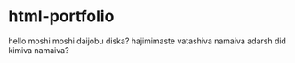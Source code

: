 # html-portfolio
hello moshi moshi daijobu diska?
hajimimaste vatashiva namaiva adarsh did kimiva namaiva?